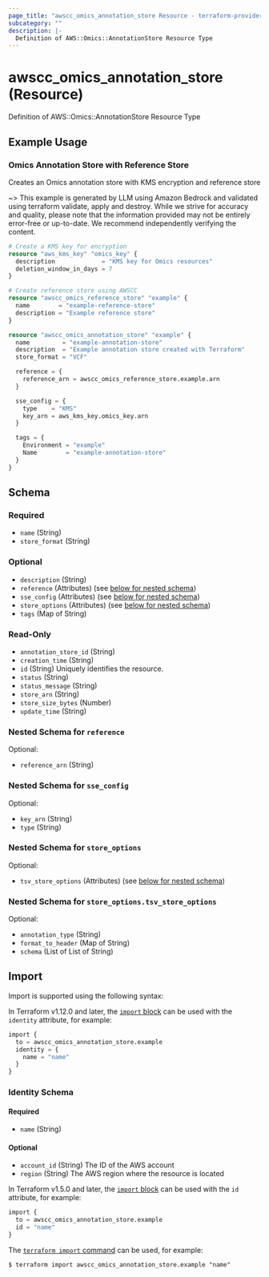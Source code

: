 ```yaml
---
page_title: "awscc_omics_annotation_store Resource - terraform-provider-awscc"
subcategory: ""
description: |-
  Definition of AWS::Omics::AnnotationStore Resource Type
---
```


# awscc_omics_annotation_store (Resource)

Definition of AWS::Omics::AnnotationStore Resource Type

## Example Usage

### Omics Annotation Store with Reference Store
Creates an Omics annotation store with KMS encryption and reference store

~> This example is generated by LLM using Amazon Bedrock and validated using terraform validate, apply and destroy. While we strive for accuracy and quality, please note that the information provided may not be entirely error-free or up-to-date. We recommend independently verifying the content.

```terraform
# Create a KMS key for encryption
resource "aws_kms_key" "omics_key" {
  description             = "KMS key for Omics resources"
  deletion_window_in_days = 7
}

# Create reference store using AWSCC
resource "awscc_omics_reference_store" "example" {
  name        = "example-reference-store"
  description = "Example reference store"
}

resource "awscc_omics_annotation_store" "example" {
  name         = "example-annotation-store"
  description  = "Example annotation store created with Terraform"
  store_format = "VCF"

  reference = {
    reference_arn = awscc_omics_reference_store.example.arn
  }

  sse_config = {
    type    = "KMS"
    key_arn = aws_kms_key.omics_key.arn
  }

  tags = {
    Environment = "example"
    Name        = "example-annotation-store"
  }
}
```

<!-- schema generated by tfplugindocs -->
## Schema

### Required

- `name` (String)
- `store_format` (String)

### Optional

- `description` (String)
- `reference` (Attributes) (see [below for nested schema](#nestedatt--reference))
- `sse_config` (Attributes) (see [below for nested schema](#nestedatt--sse_config))
- `store_options` (Attributes) (see [below for nested schema](#nestedatt--store_options))
- `tags` (Map of String)

### Read-Only

- `annotation_store_id` (String)
- `creation_time` (String)
- `id` (String) Uniquely identifies the resource.
- `status` (String)
- `status_message` (String)
- `store_arn` (String)
- `store_size_bytes` (Number)
- `update_time` (String)

<a id="nestedatt--reference"></a>
### Nested Schema for `reference`

Optional:

- `reference_arn` (String)


<a id="nestedatt--sse_config"></a>
### Nested Schema for `sse_config`

Optional:

- `key_arn` (String)
- `type` (String)


<a id="nestedatt--store_options"></a>
### Nested Schema for `store_options`

Optional:

- `tsv_store_options` (Attributes) (see [below for nested schema](#nestedatt--store_options--tsv_store_options))

<a id="nestedatt--store_options--tsv_store_options"></a>
### Nested Schema for `store_options.tsv_store_options`

Optional:

- `annotation_type` (String)
- `format_to_header` (Map of String)
- `schema` (List of List of String)

## Import

Import is supported using the following syntax:

In Terraform v1.12.0 and later, the [`import` block](https://developer.hashicorp.com/terraform/language/import) can be used with the `identity` attribute, for example:

```terraform
import {
  to = awscc_omics_annotation_store.example
  identity = {
    name = "name"
  }
}
```

<!-- schema generated by tfplugindocs -->
### Identity Schema

#### Required

- `name` (String)

#### Optional

- `account_id` (String) The ID of the AWS account
- `region` (String) The AWS region where the resource is located

In Terraform v1.5.0 and later, the [`import` block](https://developer.hashicorp.com/terraform/language/import) can be used with the `id` attribute, for example:

```terraform
import {
  to = awscc_omics_annotation_store.example
  id = "name"
}
```

The [`terraform import` command](https://developer.hashicorp.com/terraform/cli/commands/import) can be used, for example:

```shell
$ terraform import awscc_omics_annotation_store.example "name"
```
